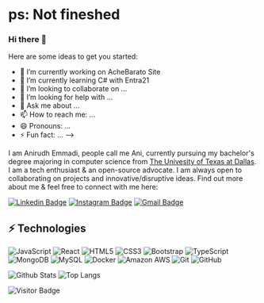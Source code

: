 # ps: Not fineshed
### Hi there 👋

Here are some ideas to get you started:

- 🔭 I’m currently working on AcheBarato Site
- 🌱 I’m currently learning C# with Entra21
- 👯 I’m looking to collaborate on ...
- 🤔 I’m looking for help with ...
- 💬 Ask me about ...
- 📫 How to reach me: ...
- 😄 Pronouns: ...
- ⚡ Fun fact: ...
-->



I am Anirudh Emmadi, people call me Ani, currently pursuing my bachelor's degree majoring in computer science from [The Univesity of Texas at Dallas](https://utdallas.edu/). I am a tech enthusiast & an open-source advocate. I am always open to collaborating on projects and innovative/disruptive ideas. Find out more about me & feel free to connect with me here:

[![Linkedin Badge](https://img.shields.io/badge/-Vinicius_Oliveira-blue?style=flat-square&logo=Linkedin&logoColor=white&link=https://https://www.linkedin.com/in/vinicius-oliveira-2273821a0/)](https://www.linkedin.com/in/vinicius-oliveira-2273821a0/)
[![Instagram Badge](https://img.shields.io/badge/-kanna6501-purple?style=flat-square&logo=instagram&logoColor=white&link=https://instagram.com/kanna6501/)](https://instagram.com/kanna6501)
[![Gmail Badge](https://img.shields.io/badge/-vinicius.oliveira7787@gmail.com-c14438?style=flat-square&logo=Gmail&logoColor=white&link=mailto:vinicius.oliveira7787@gmail.com)](mailto:vinicius.oliveira7787@gmail.com)

## ⚡ Technologies

![JavaScript](https://img.shields.io/badge/-JavaScript-black?style=flat-square&logo=javascript)
![React](https://img.shields.io/badge/-React-black?style=flat-square&logo=react)
![HTML5](https://img.shields.io/badge/-HTML5-E34F26?style=flat-square&logo=html5&logoColor=white)
![CSS3](https://img.shields.io/badge/-CSS3-1572B6?style=flat-square&logo=css3)
![Bootstrap](https://img.shields.io/badge/-Bootstrap-563D7C?style=flat-square&logo=bootstrap)
![TypeScript](https://img.shields.io/badge/-TypeScript-007ACC?style=flat-square&logo=typescript)
![MongoDB](https://img.shields.io/badge/-MongoDB-black?style=flat-square&logo=mongodb)
![MySQL](https://img.shields.io/badge/-MySQL-black?style=flat-square&logo=mysql)
![Docker](https://img.shields.io/badge/-Docker-black?style=flat-square&logo=docker)
![Amazon AWS](https://img.shields.io/badge/Amazon%20AWS-232F3E?style=flat-square&logo=amazon-aws)
![Git](https://img.shields.io/badge/-Git-black?style=flat-square&logo=git)
![GitHub](https://img.shields.io/badge/-GitHub-181717?style=flat-square&logo=github)

![Github Stats](https://github-readme-stats.vercel.app/api?username=vinicius-oliveira7787&count_private=true&show_icons=true&include_all_commits=true)
![Top Langs](https://github-readme-stats.vercel.app/api/top-langs/?username=vinicius-oliveira7787&hide=TeX&layout=compact)

![Visitor Badge](https://visitor-badge.laobi.icu/badge?page_id=vinicius-oliveira7787.vinicius-oliveira7787)
